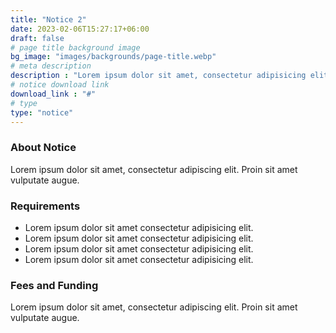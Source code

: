 ```yaml
---
title: "Notice 2"
date: 2023-02-06T15:27:17+06:00
draft: false
# page title background image
bg_image: "images/backgrounds/page-title.webp"
# meta description
description : "Lorem ipsum dolor sit amet, consectetur adipisicing elit, sed do eiusmod tempor incididunt ut labore. dolore magna aliqua. Ut enim ad minim veniam, quis nostrud."
# notice download link
download_link : "#"
# type
type: "notice"
---
```


### About Notice

Lorem ipsum dolor sit amet, consectetur adipiscing elit. Proin sit amet vulputate augue.

### Requirements

* Lorem ipsum dolor sit amet consectetur adipisicing elit.
* Lorem ipsum dolor sit amet consectetur adipisicing elit.
* Lorem ipsum dolor sit amet consectetur adipisicing elit.
* Lorem ipsum dolor sit amet consectetur adipisicing elit.

### Fees and Funding

Lorem ipsum dolor sit amet, consectetur adipiscing elit. Proin sit amet vulputate augue.
